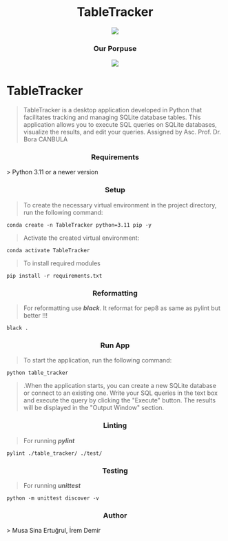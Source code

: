 <h1 align="center"> TableTracker</h1>

<p align="center">
<img src="https://github.com/Musa-Sina-Ertugrul/DBScanner/assets/102359522/1ea4b501-898f-4b57-8a7e-90e853d50cdd">
</p>

<h3 align="center"> Our Porpuse</h3>

<p align="center">
<img src="https://github.com/Musa-Sina-Ertugrul/TableTracker/assets/102359522/cd2e98f0-083e-44f4-a532-e4e9b9a29c47">
</p>


# TableTracker

> TableTracker is a desktop application developed in Python that facilitates tracking and managing SQLite database tables. This application allows you to execute SQL queries on SQLite databases, visualize the results, and edit your queries.
> Assigned by Asc. Prof. Dr. Bora CANBULA

<h3 align="center">Requirements</h3>
> Python 3.11 or a newer version

<h3 align="center">Setup</h3>

> To create the necessary virtual environment in the project directory, run the following command:

```console
conda create -n TableTracker python=3.11 pip -y
```

> Activate the created virtual environment:

```console
conda activate TableTracker
```

> To install required modules

```console
pip install -r requirements.txt
```

<h3 align="center">Reformatting</h3>

> For reformatting use <b><i>black</i></b>. It reformat for pep8 as same as pylint but better !!!

```console
black .
```

<h3 align="center">Run App</h3>

> To start the application, run the following command:

```console
python table_tracker
```

> .When the application starts, you can create a new SQLite database or connect to an existing one.
> Write your SQL queries in the text box and execute the query by clicking the "Execute" button.
> The results will be displayed in the "Output Window" section.

<h3 align="center">Linting</h3>

> For running <b><i>pylint</i></b>

```console
pylint ./table_tracker/ ./test/
```

<h3 align="center">Testing</h3>

> For running <b><i>unittest</i></b>

```console
python -m unittest discover -v
```
<h3 align="center">Author</h3>
> Musa Sina Ertuğrul, İrem Demir
